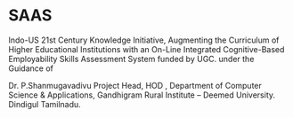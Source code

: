 # SAAS
Indo-US 21st Century Knowledge Initiative, Augmenting the Curriculum of Higher Educational Institutions
with an On-Line Integrated Cognitive-Based Employability Skills Assessment System funded by UGC. 
under the Guidance of 

Dr. P.Shanmugavadivu
Project Head, HOD ,
Department of Computer Science & Applications, 
Gandhigram Rural Institute – Deemed University. 
Dindigul Tamilnadu.
